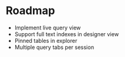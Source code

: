 # Roadmap

- Implement live query view
- Support full text indexes in designer view
- Pinned tables in explorer
- Multiple query tabs per session